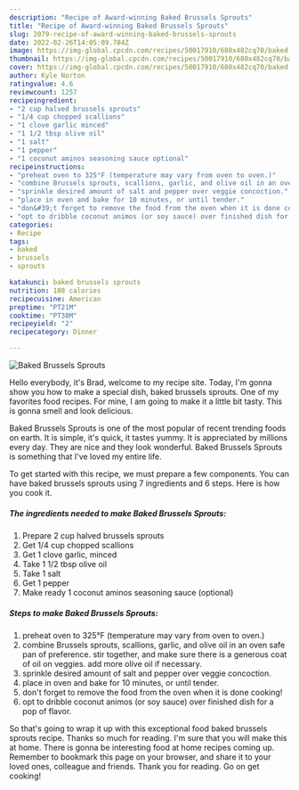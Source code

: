 ```yaml
---
description: "Recipe of Award-winning Baked Brussels Sprouts"
title: "Recipe of Award-winning Baked Brussels Sprouts"
slug: 2079-recipe-of-award-winning-baked-brussels-sprouts
date: 2022-02-26T14:05:09.784Z
image: https://img-global.cpcdn.com/recipes/50017910/680x482cq70/baked-brussels-sprouts-recipe-main-photo.jpg
thumbnail: https://img-global.cpcdn.com/recipes/50017910/680x482cq70/baked-brussels-sprouts-recipe-main-photo.jpg
cover: https://img-global.cpcdn.com/recipes/50017910/680x482cq70/baked-brussels-sprouts-recipe-main-photo.jpg
author: Kyle Norton
ratingvalue: 4.6
reviewcount: 1257
recipeingredient:
- "2 cup halved brussels sprouts"
- "1/4 cup chopped scallions"
- "1 clove garlic minced"
- "1 1/2 tbsp olive oil"
- "1 salt"
- "1 pepper"
- "1 coconut aminos seasoning sauce optional"
recipeinstructions:
- "preheat oven to 325°F (temperature may vary from oven to oven.)"
- "combine Brussels sprouts, scallions, garlic, and olive oil in an oven safe pan of preference. stir together, and make sure there is a generous coat of oil on veggies. add more olive oil if necessary."
- "sprinkle desired amount of salt and pepper over veggie concoction."
- "place in oven and bake for 10 minutes, or until tender."
- "don&#39;t forget to remove the food from the oven when it is done cooking!"
- "opt to dribble coconut animos (or soy sauce) over finished dish for a pop of flavor."
categories:
- Recipe
tags:
- baked
- brussels
- sprouts

katakunci: baked brussels sprouts 
nutrition: 188 calories
recipecuisine: American
preptime: "PT21M"
cooktime: "PT38M"
recipeyield: "2"
recipecategory: Dinner

---
```



![Baked Brussels Sprouts](https://img-global.cpcdn.com/recipes/50017910/680x482cq70/baked-brussels-sprouts-recipe-main-photo.jpg)

Hello everybody, it's Brad, welcome to my recipe site. Today, I'm gonna show you how to make a special dish, baked brussels sprouts. One of my favorites food recipes. For mine, I am going to make it a little bit tasty. This is gonna smell and look delicious.

Baked Brussels Sprouts is one of the most popular of recent trending foods on earth. It is simple, it's quick, it tastes yummy. It is appreciated by millions every day. They are nice and they look wonderful. Baked Brussels Sprouts is something that I've loved my entire life.




To get started with this recipe, we must prepare a few components. You can have baked brussels sprouts using 7 ingredients and 6 steps. Here is how you cook it.

<!--inarticleads1-->

##### The ingredients needed to make Baked Brussels Sprouts:

1. Prepare 2 cup halved brussels sprouts
1. Get 1/4 cup chopped scallions
1. Get 1 clove garlic, minced
1. Take 1 1/2 tbsp olive oil
1. Take 1 salt
1. Get 1 pepper
1. Make ready 1 coconut aminos seasoning sauce (optional)




<!--inarticleads2-->

##### Steps to make Baked Brussels Sprouts:

1. preheat oven to 325°F (temperature may vary from oven to oven.)
1. combine Brussels sprouts, scallions, garlic, and olive oil in an oven safe pan of preference. stir together, and make sure there is a generous coat of oil on veggies. add more olive oil if necessary.
1. sprinkle desired amount of salt and pepper over veggie concoction.
1. place in oven and bake for 10 minutes, or until tender.
1. don&#39;t forget to remove the food from the oven when it is done cooking!
1. opt to dribble coconut animos (or soy sauce) over finished dish for a pop of flavor.




So that's going to wrap it up with this exceptional food baked brussels sprouts recipe. Thanks so much for reading. I'm sure that you will make this at home. There is gonna be interesting food at home recipes coming up. Remember to bookmark this page on your browser, and share it to your loved ones, colleague and friends. Thank you for reading. Go on get cooking!

